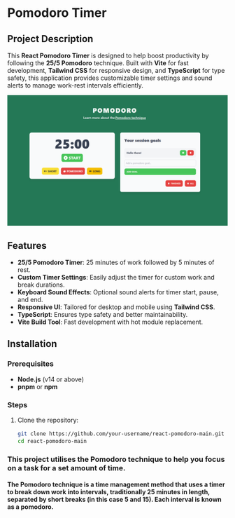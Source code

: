 


# Pomodoro Timer

## Project Description
This **React Pomodoro Timer** is designed to help boost productivity by following the **25/5 Pomodoro** technique. Built with **Vite** for fast development, **Tailwind CSS** for responsive design, and **TypeScript** for type safety, this application provides customizable timer settings and sound alerts to manage work-rest intervals efficiently.

![Showcase](./showcase.png)

## Features
- **25/5 Pomodoro Timer**: 25 minutes of work followed by 5 minutes of rest.
- **Custom Timer Settings**: Easily adjust the timer for custom work and break durations.
- **Keyboard Sound Effects**: Optional sound alerts for timer start, pause, and end.
- **Responsive UI**: Tailored for desktop and mobile using **Tailwind CSS**.
- **TypeScript**: Ensures type safety and better maintainability.
- **Vite Build Tool**: Fast development with hot module replacement.
  
## Installation

### Prerequisites
- **Node.js** (v14 or above)
- **pnpm** or **npm**

### Steps
1. Clone the repository:
   ```bash
   git clone https://github.com/your-username/react-pomodoro-main.git
   cd react-pomodoro-main


### This project utilises the Pomodoro technique to help you focus on a task for a set amount of time.

#### The Pomodoro technique is a time management method that uses a timer to break down work into intervals, traditionally 25 minutes in length, separated by short breaks (in this case 5 and 15). Each interval is known as a pomodoro.
